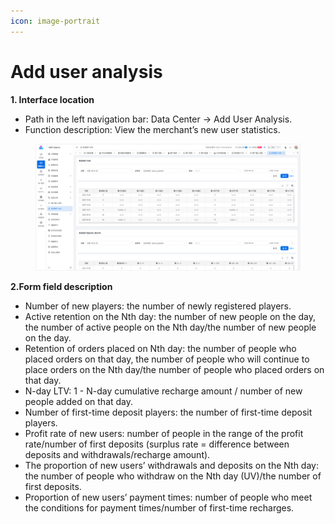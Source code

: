 ```yaml
---
icon: image-portrait
---
```


# Add user analysis

**1. Interface location**

* Path in the left navigation bar: Data Center → Add User Analysis.
* Function description: View the merchant’s new user statistics.

<figure><img src="../.gitbook/assets/image (38).png" alt=""><figcaption></figcaption></figure>

**2.Form field description**

* Number of new players: the number of newly registered players.
* Active retention on the Nth day: the number of new people on the day, the number of active people on the Nth day/the number of new people on the day.
* Retention of orders placed on Nth day: the number of people who placed orders on that day, the number of people who will continue to place orders on the Nth day/the number of people who placed orders on that day.
* N-day LTV: 1 - N-day cumulative recharge amount / number of new people added on that day.
* Number of first-time deposit players: the number of first-time deposit players.
* Profit rate of new users: number of people in the range of the profit rate/number of first deposits (surplus rate = difference between deposits and withdrawals/recharge amount).
* The proportion of new users’ withdrawals and deposits on the Nth day: the number of people who withdraw on the Nth day (UV)/the number of first deposits.
* Proportion of new users’ payment times: number of people who meet the conditions for payment times/number of first-time recharges.
